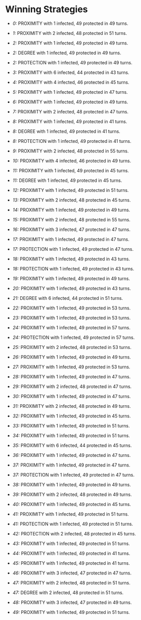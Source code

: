 # Winning Strategies

* _0:_ PROXIMITY with 1 infected, 49 protected in 49 turns.


* _1:_ PROXIMITY with 2 infected, 48 protected in 51 turns.


* _2:_ PROXIMITY with 1 infected, 49 protected in 49 turns.


* _2:_ DEGREE with 1 infected, 49 protected in 49 turns.


* _2:_ PROTECTION with 1 infected, 49 protected in 49 turns.


* _3:_ PROXIMITY with 6 infected, 44 protected in 43 turns.


* _4:_ PROXIMITY with 4 infected, 46 protected in 45 turns.


* _5:_ PROXIMITY with 1 infected, 49 protected in 47 turns.


* _6:_ PROXIMITY with 1 infected, 49 protected in 49 turns.


* _7:_ PROXIMITY with 2 infected, 48 protected in 47 turns.


* _8:_ PROXIMITY with 1 infected, 49 protected in 41 turns.


* _8:_ DEGREE with 1 infected, 49 protected in 41 turns.


* _8:_ PROTECTION with 1 infected, 49 protected in 41 turns.


* _9:_ PROXIMITY with 2 infected, 48 protected in 55 turns.


* _10:_ PROXIMITY with 4 infected, 46 protected in 49 turns.


* _11:_ PROXIMITY with 1 infected, 49 protected in 45 turns.


* _11:_ DEGREE with 1 infected, 49 protected in 45 turns.


* _12:_ PROXIMITY with 1 infected, 49 protected in 51 turns.


* _13:_ PROXIMITY with 2 infected, 48 protected in 45 turns.


* _14:_ PROXIMITY with 1 infected, 49 protected in 49 turns.


* _15:_ PROXIMITY with 2 infected, 48 protected in 55 turns.


* _16:_ PROXIMITY with 3 infected, 47 protected in 47 turns.


* _17:_ PROXIMITY with 1 infected, 49 protected in 47 turns.


* _17:_ PROTECTION with 1 infected, 49 protected in 47 turns.


* _18:_ PROXIMITY with 1 infected, 49 protected in 43 turns.


* _18:_ PROTECTION with 1 infected, 49 protected in 43 turns.


* _19:_ PROXIMITY with 1 infected, 49 protected in 49 turns.


* _20:_ PROXIMITY with 1 infected, 49 protected in 43 turns.


* _21:_ DEGREE with 6 infected, 44 protected in 51 turns.


* _22:_ PROXIMITY with 1 infected, 49 protected in 53 turns.


* _23:_ PROXIMITY with 1 infected, 49 protected in 53 turns.


* _24:_ PROXIMITY with 1 infected, 49 protected in 57 turns.


* _24:_ PROTECTION with 1 infected, 49 protected in 57 turns.


* _25:_ PROXIMITY with 2 infected, 48 protected in 53 turns.


* _26:_ PROXIMITY with 1 infected, 49 protected in 49 turns.


* _27:_ PROXIMITY with 1 infected, 49 protected in 53 turns.


* _28:_ PROXIMITY with 1 infected, 49 protected in 47 turns.


* _29:_ PROXIMITY with 2 infected, 48 protected in 47 turns.


* _30:_ PROXIMITY with 1 infected, 49 protected in 47 turns.


* _31:_ PROXIMITY with 2 infected, 48 protected in 49 turns.


* _32:_ PROXIMITY with 1 infected, 49 protected in 45 turns.


* _33:_ PROXIMITY with 1 infected, 49 protected in 51 turns.


* _34:_ PROXIMITY with 1 infected, 49 protected in 51 turns.


* _35:_ PROXIMITY with 6 infected, 44 protected in 45 turns.


* _36:_ PROXIMITY with 1 infected, 49 protected in 47 turns.


* _37:_ PROXIMITY with 1 infected, 49 protected in 47 turns.


* _37:_ PROTECTION with 1 infected, 49 protected in 47 turns.


* _38:_ PROXIMITY with 1 infected, 49 protected in 49 turns.


* _39:_ PROXIMITY with 2 infected, 48 protected in 49 turns.


* _40:_ PROXIMITY with 1 infected, 49 protected in 45 turns.


* _41:_ PROXIMITY with 1 infected, 49 protected in 51 turns.


* _41:_ PROTECTION with 1 infected, 49 protected in 51 turns.


* _42:_ PROTECTION with 2 infected, 48 protected in 45 turns.


* _43:_ PROXIMITY with 1 infected, 49 protected in 51 turns.


* _44:_ PROXIMITY with 1 infected, 49 protected in 41 turns.


* _45:_ PROXIMITY with 1 infected, 49 protected in 41 turns.


* _46:_ PROXIMITY with 3 infected, 47 protected in 47 turns.


* _47:_ PROXIMITY with 2 infected, 48 protected in 51 turns.


* _47:_ DEGREE with 2 infected, 48 protected in 51 turns.


* _48:_ PROXIMITY with 3 infected, 47 protected in 49 turns.


* _49:_ PROXIMITY with 1 infected, 49 protected in 51 turns.


